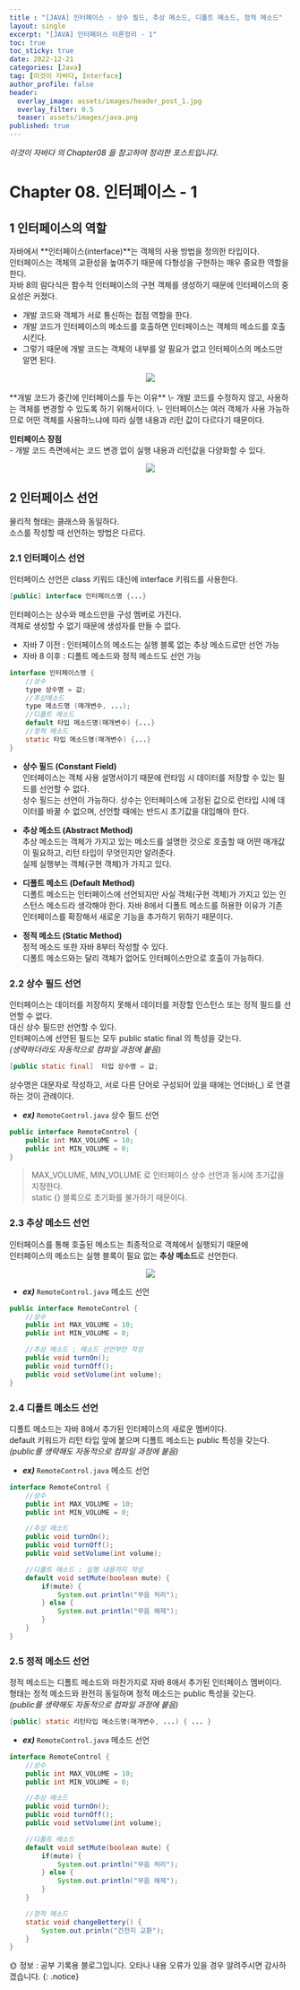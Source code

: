 ```yaml
---
title : "[JAVA] 인터페이스 - 상수 필드, 추상 메소드, 디폴트 메소드, 정적 메소드"
layout: single
excerpt: "[JAVA] 인터페이스 이론정리 - 1"
toc: true
toc_sticky: true
date: 2022-12-21
categories: [Java]
tag: [이것이 자바다, Interface]
author_profile: false
header:
  overlay_image: assets/images/header_post_1.jpg
  overlay_filter: 0.5 
  teaser: assets/images/java.png
published: true
---
```


*<i class="fa fa-info-circle" aria-hidden="true"></i> 이것이 자바다 의 Chapter08 을 참고하여 정리한 포스트입니다.*

# Chapter 08. 인터페이스 - 1

## 1 인터페이스의 역할  
자바에서 **인터페이스(interface)**는 객체의 사용 방법을 정의한 타입이다.  
인터페이스는 객체의 교환성을 높여주기 때문에 다형성을 구현하는 매우 중요한 역할을 한다.  
자바 8의 람다식은 함수적 인터페이스의 구현 객체를 생성하기 때문에 인터페이스의 중요성은 커졌다.  

- 개발 코드와 객체가 서로 통신하는 접점 역할을 한다.  
- 개발 코드가 인터페이스의 메소드를 호출하면 인터페이스는 객체의 메소드를 호출시킨다.  
- 그렇기 때문에 개발 코드는 객체의 내부를 알 필요가 없고 인터페이스의 메소드만 알면 된다.  
<center><img src="/images/java_interface/java_interface.png"></center>
<br>
**개발 코드가 중간에 인터페이스를 두는 이유**   
\- 개발 코드를 수정하지 않고, 사용하는 객체를 변경할 수 있도록 하기 위해서이다.  
\- 인터페이스는 여러 객체가 사용 가능하므로 어떤 객체를 사용하느냐에 따라 실행 내용과 리턴 값이 다르다기 때문이다.  

**인터페이스 장점**   
\- 개발 코드 측면에서는 코드 변경 없이 실행 내용과 리턴값을 다양화할 수 있다.  

<center><img src="/images/java_interface/java_interface_1.png"></center>

## 2 인터페이스 선언  
물리적 형태는 클래스와 동일하다.  
소스를 작성할 때 선언하는 방법은 다르다.  

### 2.1 인터페이스 선언  
인터페이스 선언은 class 키워드 대신에 interface 키워드를 사용한다.  
```java
[public] interface 인터페이스명 {...}
```  
인터페이스는 상수와 메소드만을 구성 멤버로 가진다.  
객체로 생성할 수 없기 때문에 생성자를 만들 수 없다.  

- 자바 7 이전 : 인터페이스의 메소드는 실행 블록 없는 추상 메소드로만 선언 가능  
- 자바 8 이후 : 디폴트 메소드와 정적 메소드도 선언 가능

```java
interface 인터페이스명 {
    //상수
    type 상수명 = 값;
    //추상메소드
    type 메소드명 (매개변수, ...);
    //디폴트 메소드
    default 타입 메소드명(매개변수) {...}
    //정적 메소드
    static 타입 메소드명(매개변수) {...}
}
```
- **상수 필드 (Constant Field)**  
인터페이스는 객체 사용 설명서이기 때문에 런타임 시 데이터를 저장할 수 있는 필드를 선언할 수 없다.  
상수 필드는 선언이 가능하다. 상수는 인터페이스에 고정된 값으로 런타입 시에 데이터를 바꿀 수 없으며, 선언할 때에는 반드시 초기값을 대입해야 한다.  

- **추상 메소드 (Abstract Method)**  
추상 메소드는 객체가 가지고 있는 메소드를 설명한 것으로 호출할 때 어떤 매개값이 필요하고, 리턴 타입이 무엇인지만 알려준다.  
실제 실행부는 객체(구현 객체)가 가지고 있다.  

- **디폴트 메소드 (Default Method)**  
디폴트 메소드는 인터페이스에 선언되지만 사실 객체(구현 객체)가 가지고 있는 인스턴스 메소드라 생각해야 한다. 자바 8에서 디폴트 메소드를 허용한 이유가 기존 인터페이스를 확장해서 새로운 기능을 추가하기 위하기 때문이다.

- **정적 메소드 (Static Method)**  
정적 메소드 또한 자바 8부터 작성할 수 있다.  
디폴트 메소드와는 달리 객체가 없어도 인터페이스만으로 호출이 가능하다.  

### 2.2 상수 필드 선언  
인터페이스는 데이터를 저장하지 못해서 데이터를 저장할 인스턴스 또는 정적 필드를 선언할 수 없다.  
대신 상수 필드만 선언할 수 있다.  
인터페이스에 선언된 필드는 모두 public static final 의 특성을 갖는다.  
*(생략하더라도 자동적으로 컴파일 과정에 붙음)*

```java
[public static final]  타입 상수명 = 값;
```
상수명은 대문자로 작성하고, 서로 다른 단어로 구성되어 있을 때에는 언더바(_) 로 연결하는 것이 관례이다.  

- ***ex)*** `RemoteControl.java` 상수 필드 선언
```java
public interface RemoteControl {
    public int MAX_VOLUME = 10;
    public int MIN_VOLUME = 0;
}
```
> MAX_VOLUME, MIN_VOLUME 로 인터페이스 상수 선언과 동시에 초기값을 지정한다.  
static {} 블록으로 초기화를 불가하기 때문이다.

### 2.3 추상 메소드 선언  
인터페이스를 통해 호출된 메소드는 최종적으로 객체에서 실행되기 때문에  
인터페이스의 메소드는 실행 블록이 필요 없는 **추상 메소드**로 선언한다.  

<center><img src="/images/java_interface/java_interface_2.png"></center>

- ***ex)*** `RemoteControl.java` 메소드 선언
```java
public interface RemoteControl {
    //상수
    public int MAX_VOLUME = 10;
    public int MIN_VOLUME = 0;

    //추상 메소드 : 메소드 선언부만 작성
    public void turnOn();
    public void turnOff();
    public void setVolume(int volume);
}
```
### 2.4 디폴트 메소드 선언  
디폴트 메소드는 자바 8에서 추가된 인터페이스의 새로운 멤버이다.  
default 키워드가 리턴 타입 앞에 붙으며 디폴트 메소드는 public 특성을 갖는다.  
*(public를 생략해도 자동적으로 컴파일 과정에 붙음)*  
- ***ex)*** `RemoteControl.java` 메소드 선언
```java
interface RemoteControl {
    //상수
    public int MAX_VOLUME = 10;
    public int MIN_VOLUME = 0;

    //추상 메소드 
    public void turnOn();
    public void turnOff();
    public void setVolume(int volume);

    //디폴트 메소드 : 실행 내용까지 작성
    default void setMute(boolean mute) {
        if(mute) {
            System.out.println("무음 처리");
        } else {
            System.out.println("무음 해제");
        }
    }
}
```

### 2.5 정적 메소드 선언  
정적 메소드는 디폴트 메소드와 마찬가지로 자바 8애서 추가된 인터페이스 멤버이다.  
형태는 정적 메소드와 완전히 동일하며 정적 메소드는 public 특성을 갖는다.  
*(public를 생략해도 자동적으로 컴파일 과정에 붙음)*  
```java
[public] static 리턴타입 메소드명(매개변수, ...) { ... }
```
- ***ex)*** `RemoteControl.java` 메소드 선언
```java
interface RemoteControl {
    //상수
    public int MAX_VOLUME = 10;
    public int MIN_VOLUME = 0;

    //추상 메소드 
    public void turnOn();
    public void turnOff();
    public void setVolume(int volume);

    //디폴트 메소드
    default void setMute(boolean mute) {
        if(mute) {
            System.out.println("무음 처리");
        } else {
            System.out.println("무음 해제");
        }
    }

    //정적 메소드
    static void changeBettery() {
        System.out.prinln("건전지 교환");
    }
}
```


🌞 정보 : 공부 기록용 블로그입니다. 오타나 내용 오류가 있을 경우 알려주시면 감사하겠습니다.
{: .notice}
